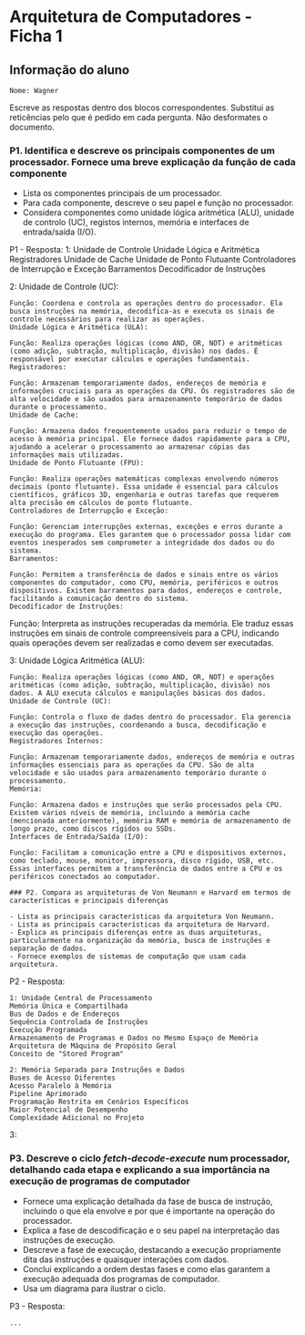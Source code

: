 # Arquitetura de Computadores - Ficha 1

## Informação do aluno

    Nome: Wagner 

Escreve as respostas dentro dos blocos correspondentes.
Substitui as reticências pelo que é pedido em cada pergunta.
Não desformates o documento.

### P1. Identifica e descreve os principais componentes de um processador. Fornece uma breve explicação da função de cada componente

- Lista os componentes principais de um processador.
- Para cada componente, descreve o seu papel e função no processador.
- Considera componentes como unidade lógica aritmética (ALU), unidade de controlo (UC), registos internos, memória e interfaces de entrada/saída (I/O).

P1 - Resposta:
    1: Unidade de Controle
    Unidade Lógica e Aritmética 
    Registradores
    Unidade de Cache
    Unidade de Ponto Flutuante
    Controladores de Interrupção e Exceção
    Barramentos
    Decodificador de Instruções

2: Unidade de Controle (UC):

    Função: Coordena e controla as operações dentro do processador. Ela busca instruções na memória, decodifica-as e executa os sinais de controle necessários para realizar as operações.
    Unidade Lógica e Aritmética (ULA):
    
    Função: Realiza operações lógicas (como AND, OR, NOT) e aritméticas (como adição, subtração, multiplicação, divisão) nos dados. É responsável por executar cálculos e operações fundamentais.
    Registradores:
    
    Função: Armazenam temporariamente dados, endereços de memória e informações cruciais para as operações da CPU. Os registradores são de alta velocidade e são usados para armazenamento temporário de dados durante o processamento.
    Unidade de Cache:
    
    Função: Armazena dados frequentemente usados para reduzir o tempo de acesso à memória principal. Ele fornece dados rapidamente para a CPU, ajudando a acelerar o processamento ao armazenar cópias das informações mais utilizadas.
    Unidade de Ponto Flutuante (FPU):
    
    Função: Realiza operações matemáticas complexas envolvendo números decimais (ponto flutuante). Essa unidade é essencial para cálculos científicos, gráficos 3D, engenharia e outras tarefas que requerem alta precisão em cálculos de ponto flutuante.
    Controladores de Interrupção e Exceção:
    
    Função: Gerenciam interrupções externas, exceções e erros durante a execução do programa. Eles garantem que o processador possa lidar com eventos inesperados sem comprometer a integridade dos dados ou do sistema.
    Barramentos:
    
    Função: Permitem a transferência de dados e sinais entre os vários componentes do computador, como CPU, memória, periféricos e outros dispositivos. Existem barramentos para dados, endereços e controle, facilitando a comunicação dentro do sistema.
    Decodificador de Instruções:

Função: Interpreta as instruções recuperadas da memória. Ele traduz essas instruções em sinais de controle compreensíveis para a CPU, indicando quais operações devem ser realizadas e como devem ser executadas.

3: Unidade Lógica Aritmética (ALU):

    Função: Realiza operações lógicas (como AND, OR, NOT) e operações aritméticas (como adição, subtração, multiplicação, divisão) nos dados. A ALU executa cálculos e manipulações básicas dos dados.
    Unidade de Controle (UC):
    
    Função: Controla o fluxo de dados dentro do processador. Ela gerencia a execução das instruções, coordenando a busca, decodificação e execução das operações.
    Registradores Internos:
    
    Função: Armazenam temporariamente dados, endereços de memória e outras informações essenciais para as operações da CPU. São de alta velocidade e são usados para armazenamento temporário durante o processamento.
    Memória:
    
    Função: Armazena dados e instruções que serão processados pela CPU. Existem vários níveis de memória, incluindo a memória cache (mencionada anteriormente), memória RAM e memória de armazenamento de longo prazo, como discos rígidos ou SSDs.
    Interfaces de Entrada/Saída (I/O):
    
    Função: Facilitam a comunicação entre a CPU e dispositivos externos, como teclado, mouse, monitor, impressora, disco rígido, USB, etc. Essas interfaces permitem a transferência de dados entre a CPU e os periféricos conectados ao computador.
    
    ### P2. Compara as arquiteturas de Von Neumann e Harvard em termos de características e principais diferenças
    
    - Lista as principais características da arquitetura Von Neumann.
    - Lista as principais características da arquitetura de Harvard.
    - Explica as principais diferenças entre as duas arquiteturas, particularmente na organização da memória, busca de instruções e separação de dados.
    - Fornece exemplos de sistemas de computação que usam cada arquitetura.

P2 - Resposta:

    1: Unidade Central de Processamento 
    Memória Única e Compartilhada
    Bus de Dados e de Endereços
    Sequência Controlada de Instruções
    Execução Programada
    Armazenamento de Programas e Dados no Mesmo Espaço de Memória
    Arquitetura de Máquina de Propósito Geral
    Conceito de "Stored Program"
    
    2: Memória Separada para Instruções e Dados
    Buses de Acesso Diferentes
    Acesso Paralelo à Memória
    Pipeline Aprimorado
    Programação Restrita em Cenários Específicos
    Maior Potencial de Desempenho
    Complexidade Adicional no Projeto

3: 

### P3. Descreve o ciclo *fetch-decode-execute* num processador, detalhando cada etapa e explicando a sua importância na execução de programas de computador

- Fornece uma explicação detalhada da fase de busca de instrução, incluindo o que ela envolve e por que é importante na operação do processador.
- Explica a fase de descodificação e o seu papel na interpretação das instruções de execução.
- Descreve a fase de execução, destacando a execução propriamente dita das instruções e quaisquer interações com dados.
- Conclui explicando a ordem destas fases e como elas garantem a execução adequada dos programas de computador.
- Usa um diagrama para ilustrar o ciclo.

P3 - Resposta:

    ...
